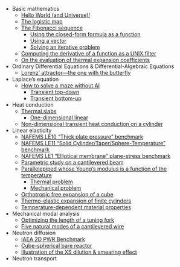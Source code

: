 - Basic mathematics
  - [Hello World (and Universe)!](#hello-world-and-universe)
  - [The logistic map](#the-logistic-map)
  - [The Fibonacci sequence](#the-fibonacci-sequence)
    - [Using the closed-form formula as a
    function](#using-the-closed-form-formula-as-a-function)
    - [Using a vector](#using-a-vector)
    - [Solving an iterative problem](#solving-an-iterative-problem)
  - [Computing the derivative of a function as a UNIX
  filter](#computing-the-derivative-of-a-function-as-a-unix-filter)
  - [On the evaluation of thermal expansion
  coefficients](#on-the-evaluation-of-thermal-expansion-coefficients)
- Ordinary Differential Equations & Differential-Algebraic Equations
  - [Lorenz’ attractor—the one with the
  butterfly](#lorenz-attractorthe-one-with-the-butterfly)
- Laplace’s equation
  - [How to solve a maze without AI](#how-to-solve-a-maze-without-ai)
    - [Transient top-down](#transient-top-down)
    - [Transient bottom-up](#transient-bottom-up)
- Heat conduction
  - [Thermal slabs](#thermal-slabs)
    - [One-dimensional linear](#one-dimensional-linear)
  - [Non-dimensional transient heat conduction on a
  cylinder](#non-dimensional-transient-heat-conduction-on-a-cylinder)
- Linear elasticity
  - [NAFEMS LE10 “Thick plate pressure”
  benchmark](#nafems-le10-thick-plate-pressure-benchmark)
  - [NAFEMS LE11 “Solid Cylinder/Taper/Sphere-Temperature”
  benchmark](#nafems-le11-solid-cylindertapersphere-temperature-benchmark)
  - [NAFEMS LE1 “Elliptical membrane” plane-stress
  benchmark](#nafems-le1-elliptical-membrane-plane-stress-benchmark)
  - [Parametric study on a cantilevered
  beam](#parametric-study-on-a-cantilevered-beam)
  - [Parallelepiped whose Young’s modulus is a function of the
  temperature](#parallelepiped-whose-youngs-modulus-is-a-function-of-the-temperature)
    - [Thermal problem](#thermal-problem)
    - [Mechanical problem](#mechanical-problem)
  - [Orthotropic free expansion of a
  cube](#orthotropic-free-expansion-of-a-cube)
  - [Thermo-elastic expansion of finite
  cylinders](#thermo-elastic-expansion-of-finite-cylinders)
  - [Temperature-dependent material
  properties](#temperature-dependent-material-properties)
- Mechanical modal analysis
  - [Optimizing the length of a tuning
  fork](#optimizing-the-length-of-a-tuning-fork)
  - [Five natural modes of a cantilevered
  wire](#five-natural-modes-of-a-cantilevered-wire)
- Neutron diffusion
  - [IAEA 2D PWR Benchmark](#iaea-2d-pwr-benchmark)
  - [Cube-spherical bare reactor](#cube-spherical-bare-reactor)
  - [Illustration of the XS dilution & smearing
  effect](#illustration-of-the-xs-dilution-smearing-effect)
- Neutron transport
